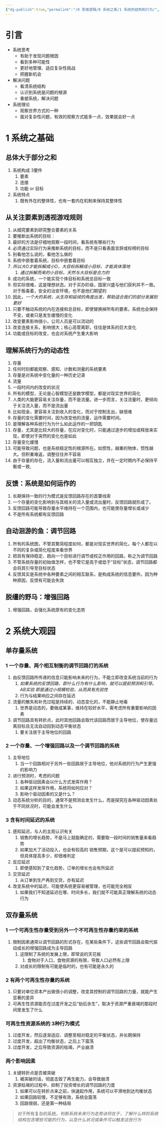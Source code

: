 ```yaml
---
{"dg-publish":true,"permalink":"/0 思维逻辑/0 系统之美/1 系统的结构和行为/","dgPassFrontmatter":true,"noteIcon":"","created":"2023-09-23T12:28:51.491+08:00","updated":"2023-09-23T14:39:38.194+08:00"}
---
```



# 引言
- 系统思考
   - 有助于发现问题根因
   - 看到多种可能性
   - 更好地管理、适应复杂性挑战
   - 把握新机会
- 解决问题
   - 看清系统结构
   - 认识到系统是问题的根源
   - 重塑系统，解决问题
- 系统理论
   - 观察世界方式的一种
   - 面对复杂性问题，有效的观察方式能多一点，效果就会好一点

# 1 系统之基础

##  总体大于部分之和

1. 系统构成 3要件
	1. 要素
	2. 连接
	3. 功能 or 目标
2. 系统特点
	1. 既有外在的整体性，也有一套内在机制来保持其整体性
## 从关注要素到透视游戏规则

1. 从细究要素到研究整合要素的关系
2. 要推断出系统的目标：
  1. 最好的方法是仔细地观察一段时间，看系统有哪些行为
3. 必须通过实际行为来推断系统的目标，而不是只看表面言辞或标榜的目标
  1. 别看他怎么说的，看他怎么做的
4. 系统中嵌套着系统，目标中嵌套着目标
  1. *所以大O才能拆解成小O，大目标拆解成小目标，才能具体落地*
	 1. *通过拆解而来的小目标，天然与大目标是合力的*
5. 成功的系统，一个能实现个体目标和系统总目标一致
  1. 但实际很难，这是理想状态。对于买办阶级，国家兴盛与他们获利并不一致。对于贩毒着，安全的治安环境，也不是他们期望的
  2. 因此，*一个大的系统，从生存和延续的角度出发，帮助适合我们的部分发展到更好*
6. 只要不触动系统的内在连接和总目标，即使替换掉所有的要素，系统也会保持不变，或者只是发生缓慢的变化
  1. 改变要素影响很小，公司人员是可以流动的
  2. 改变连接关系，影响很大；核心高管离职，往往是体系的巨大变化
  3. 功能或目标的改变，也会对系统产生重大影响

## 理解系统行为的动态性
1. 存量
  1. 任何时刻都能观察、感知、计数和测量的系统要素
  2. 存量是对系统中变化量的一种历史记录
2. 流量
  1. 一段时间内的改变的状况
3. 所有的模型，无论是心智模型还是数学模型，都是对现实世界的简化
4. 人类的大脑更容易关注存量，而不是流量。进一步而言，关注流量时，更倾向于关注流入量，而不是流出量
  1. 比如现金，更容易关注到收入的变化，而对于控制支出，缺很难
5. 存量的变化需要时间，因为改变他的流量，运作需要时间。
  1. 是理解各种系统行为为什么如此运作的一把钥匙
6. 存量，尤其是比较大的存量，在应对变化时，只能通过逐步的增加或释放来实现，即使对于突然的变化也是如此
7. 存量变化缓慢
  1. 可能导致问题，也是系统稳定性的根源所在。如惯性，越重的物体，惯性越大。但积重难返，调整往往并不容易
8. 由于存量的存在，流入量和流出量可以相互独立，并在一定时期内不必保持平衡或一致, 

## 反馈：系统是如何运作的

1. 长期保持一致的行为模式是反馈回路存在的首要线索
2. 一个存量的变化影响到与其相关的流入量或流出量时，反馈回路就形成了。
3. 反馈回路可能导致存量水平维持在一个范围内，也可能使存量增长或减少
4. 不是所有系统都有反馈回路
## 自动洄游的鱼：调节回路

1. 所有的系统图，不管其繁简程度如何，都是对现实世界的简化，每个人都在以不同的复杂或简化程度来看世界
2. 把具有保持稳定、趋向一个目标进行调节或校正作用的回路，称之为调节回路
3. 不管系统存量的初始值怎样，也不管它是高于或低于“目标”状态，调节回路都会将其引导至目标状态
4. 反馈其实是系统中各种要素之间的相互联系，是构成系统的信息要件。因为种种原因，反馈有可能会失效
## 脱缰的野马：增强回路

1. 增强回路，会强化系统原有的变化态势

# 2 系统大观园

## 单存量系统
### 1  一个存量、两个相互制衡的调节回路打的系统

1. 由反馈回路所传递的信息只能影响未来的行为，不能立即改变系统当前的行为
	1. *如果系统的反馈回路，即什么行为有什么影响，就可以提前预测和引导。AB实验 即是通过小规模检验，从而具有先验性*
	2. 行为与结果响应之间存在延迟
2. 流量的散失和补充过程是持续的、动态变化的，不能静止地看
	1. 世界是动态的，要做成某事，维持在较好水平，需考虑所有重要影响的因素
3. 调节回路具有转折点，此时其他回路会取代该回路而居于主导地位，使存量远离目标且无法自动回到动态平衡状态
	1. 要关注居于主导地位的回路
### 2 一个存量、一个增强回路以及一个调节回路的系统

1. 主导地位
	1. 当一个回路相对于另外一些回路居于主导地位，他对系统的行为产生更强的影响力
2. 进行预测时，考虑的问题
	1. 各种驱动因素会以什么方式发挥作用？
	2. 如果这样发挥作用，系统将如何应对？
	3. 影响个驱动因素的又是什么？
3. 动态系统分析的目的，通常不是预测会发生什么，而是探究在各种驱动因素处于不同状况时，可能会发生什么

### 3 含有时间延迟的系统

1. 感知延迟，与人的主观认识有关
	1. 销售的增长趋势，不是马上就能确定的，需要取一段时间的销售量来看趋势
	2. 如果加大了活动投入，也会有较高的 销售预期，这个是可以提前预知的，但具体提高多少，却很难判定
2. 反应延迟
	1. 即使感知到了变化趋势，订单的增长也会有所延迟
3. 交货延迟
	1. 从订单到生产再到交货，亦有延迟
4. 改变系统中的延迟，可能使系统更容易被管理，也可能完全相反
	1. 如果我们不知道延迟在哪、时间多长，我们就不可能真正理解系统的动态行为

## 双存量系统
### 1 一个可再生性存量受到另外一个不可再生性存量约束的系统

1. 限制因素通常以调节回路的形式存在，在某些条件下，这些调节回路会取代驱动成长的增强回路成为主导回路
	1. 这限制了系统的发展上限，即常说的天花板
		1. 食物对于人口，食物资源的有限，导致人口必然有上限
	2. 对成长的限制有可能是临时的，也有可能是永久的
### 2 有两个可再生性存量的系统

1. 只要对单位资本产出做很小的调整，改变其控制的调节回路的力量，就能产生显著的差异
2. 可再生性资源能否在过度开发之后“劫后余生”，取决于资源严重衰竭的那段时间里发生了什么

### 可再生性资源系统的 3种行为模式

1. 过度开发，然后逐渐适应、调整至相对稳定的平衡状态，并长期保持
2. 过度开发，超出了均衡状态，之后上下震荡
3. 过度开发，之后导致资源的枯竭，产业崩溃
### 两个影响因素

1. 关键转折点是否被突破
	1. 被突破的话，彻底击毁了再生能力，会导致崩溃
2. 资源枯竭的过程中，抑制了投资增长的调节回路的力度
	1. 如果可以在转折点来之前，快速起作用，系统可以平滑地到达均衡状态
	2. 如果回路较慢，不足够有效，系统会震荡
	3. 回路很弱，还是第一种结局

> 对于所有复杂的系统，*判断系统未来行为走势诀窍在于，了解什么样的系统结构包含哪些可能的行为，以及什么状况或条件可以触发这些行为*
